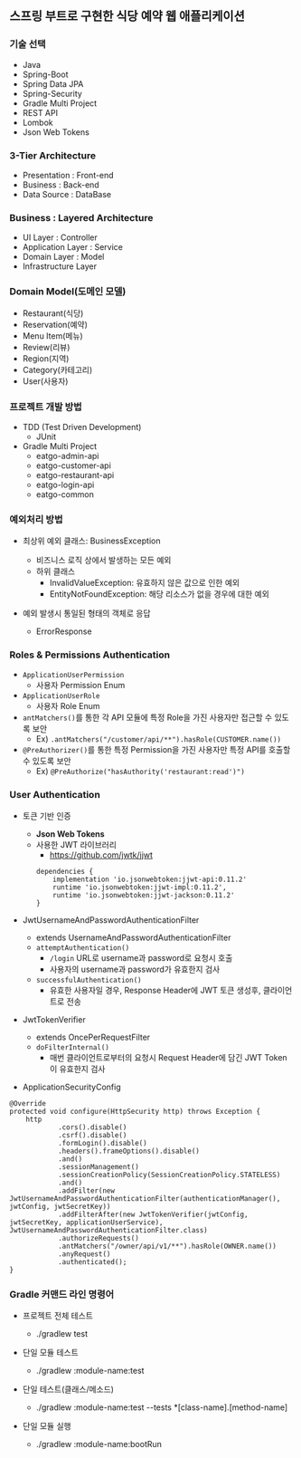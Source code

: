 ## 스프링 부트로 구현한 식당 예약 웹 애플리케이션

### 기술 선택

- Java
- Spring-Boot
- Spring Data JPA
- Spring-Security
- Gradle Multi Project
- REST API
- Lombok
- Json Web Tokens

### 3-Tier Architecture

- Presentation : Front-end
- Business : Back-end
- Data Source : DataBase
    
### Business : Layered Architecture

- UI Layer : Controller
- Application Layer : Service
- Domain Layer : Model
- Infrastructure Layer
    
### Domain Model(도메인 모델)

- Restaurant(식당)
- Reservation(예약)
- Menu Item(메뉴)
- Review(리뷰)
- Region(지역)
- Category(카테고리)
- User(사용자)
    
### 프로젝트 개발 방법

- TDD (Test Driven Development)
  - JUnit
- Gradle Multi Project
  - eatgo-admin-api
  - eatgo-customer-api
  - eatgo-restaurant-api
  - eatgo-login-api
  - eatgo-common
  
### 예외처리 방법
- 최상위 예외 클래스: BusinessException
  - 비즈니스 로직 상에서 발생하는 모든 예외
  - 하위 클래스
    - InvalidValueException: 유효하지 않은 값으로 인한 예외
    - EntityNotFoundException: 해당 리소스가 없을 경우에 대한 예외
    
- 예외 발생시 통일된 형태의 객체로 응답
  - ErrorResponse
  
### Roles & Permissions Authentication
- ```ApplicationUserPermission```
  - 사용자 Permission Enum
- ```ApplicationUserRole```
  - 사용자 Role Enum
- ```antMatchers()```를 통한 각 API 모듈에 특정 Role을 가진 사용자만 접근할 수 있도록 보안
  - Ex) ```.antMatchers("/customer/api/**").hasRole(CUSTOMER.name())```
- ```@PreAuthorizer()```를 통한 특정 Permission을 가진 사용자만 특정 API를 호출할 수 있도록 보안
  - Ex) ```@PreAuthorize("hasAuthority('restaurant:read')")```

### User Authentication
- 토큰 기반 인증
  - **Json Web Tokens**
  - 사용한 JWT 라이브러리
    - https://github.com/jwtk/jjwt
    ```
    dependencies {
        implementation 'io.jsonwebtoken:jjwt-api:0.11.2'
        runtime 'io.jsonwebtoken:jjwt-impl:0.11.2',
        runtime 'io.jsonwebtoken:jjwt-jackson:0.11.2'
    }
    ```
- JwtUsernameAndPasswordAuthenticationFilter
  - extends UsernameAndPasswordAuthenticationFilter
  - ```attemptAuthentication()```
    - ```/login``` URL로 username과 password로 요청시 호출
    - 사용자의 username과 password가 유효한지 검사
  - ```successfulAuthentication()```
    - 유효한 사용자일 경우, Response Header에 JWT 토큰 생성후, 클라이언트로 전송
  
- JwtTokenVerifier
  - extends OncePerRequestFilter
  - ```doFilterInternal()```
    - 매번 클라이언트로부터의 요청시 Request Header에 담긴 JWT Token이 유효한지 검사
    
- ApplicationSecurityConfig
```
@Override
protected void configure(HttpSecurity http) throws Exception {
    http
            .cors().disable()
            .csrf().disable()
            .formLogin().disable()
            .headers().frameOptions().disable()
            .and()
            .sessionManagement()
            .sessionCreationPolicy(SessionCreationPolicy.STATELESS)
            .and()
            .addFilter(new JwtUsernameAndPasswordAuthenticationFilter(authenticationManager(), jwtConfig, jwtSecretKey))
            .addFilterAfter(new JwtTokenVerifier(jwtConfig, jwtSecretKey, applicationUserService), JwtUsernameAndPasswordAuthenticationFilter.class)
            .authorizeRequests()
            .antMatchers("/owner/api/v1/**").hasRole(OWNER.name())
            .anyRequest()
            .authenticated();
}
```
    
### Gradle 커맨드 라인 명령어

- 프로젝트 전체 테스트
  - ./gradlew test

- 단일 모듈 테스트
  - ./gradlew :module-name:test

- 단일 테스트(클래스/메소드)
  - ./gradlew :module-name:test --tests *[class-name].[method-name]
  
- 단일 모듈 실행
  - ./gradlew :module-name:bootRun